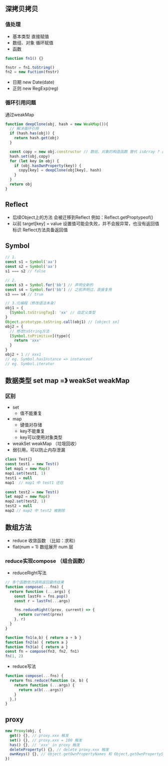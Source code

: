 ## 深拷贝拷贝
### 值处理
- 基本类型
直接赋值
- 数组、对象
循环赋值
- 函数
```js
function fn1() {}

fnstr = fn1.toString()
fn2 = new Fuction(fnstr)
```
- 日期
new Date(date)
- 正则
new RegExp(reg)
### 循环引用问题
通过weakMap
```js
function deepClone(obj, hash = new WeakMap()){
  // 解决循环引用
  if (hash.has(obj)) {
    return hash.get(obj)
  }

  const copy = new obj.constructor // 数组、对象的构造函数 替代 isArray ? [] : {}
  hash.set(obj,copy)
  for (let key in obj) {
    if (obj.hasOwnProperty(key)) {
      copy[key] = deepClone(obj[key], hash)
    }
  }
  return obj
}
```

## Reflect
- 后续Object上的方法 会被迁移到Reflect  例如：Reflect.getProptypeof()
- 以前 target[key] = value 设置值可能会失败，并不会报异常，也没有返回值标识  Reflect方法具备返回值

## Symbol
```js
// 1.
const s1 = Symbol('aa')
const s2 = Symbol('aa')
s1 === s2 // false

// 2.
const s3 = Symbol.for('bb') // 声明全新的
const s4 = Symbol.for('bb') // 之前声明过，直接复用
s3 === s4 // true

// 3.元编程（修改语法本身）
obj1 = {
  [Symbol.toStringTag]: 'xx' // 自定义类型
}
Object.prototype.toString.call(obj1) // [object xx]
obj2 = {
  // 修改toString方法
  [Symbol.toPrimitive](type){
    return 'xxx'
  } 
}
obj2 + 1 // xxx1
// eg. Symbol.hasInstance => instanceof
// eg. Symbol.iterator
```

## 数据类型 set map =》 weakSet weakMap
### 区别
- set
  - 值不能重复
- map
  - 键值对存储
  - key不能重复
  - key可以使用对象类型
- weakSet weakMap （垃圾回收）
 - 弱引用，可以防止内存泄漏
```js
class Test{}
const test1 = new Test()
let map1 = new Map()
map1.set(test1, 1)
test1 = null 
map1  // map1 中 test1 还在
 
const test2 = new Test()
let map2 = new Map()
map2.set(test2, 1)
test2 = null
map2 // map2 中 test2 被删除
```

## 数组方法
- reduce 收敛函数 （比如：求和）
- flat(num = 1)  数组展开 num 层
### reduce实现compose （组合函数）
- reduceRight写法
```js
// 多个函数依次调用返回最终结果
function compose(...fns) {
  return function (...args) {
    const lastFn = fns.pop()
    const r = lastFn(...args)

    fns.reduceRight((prev, current) => {
      return current(prev)
    }, r)
  }
}

function fn1(a,b) { return a + b }
function fn2(a) { return a }
function fn3(a) { return a }
const fn = compose(fn3, fn2, fn1)
fn(1, 2)
```
- reduce写法
```js
function compose(...fns) {
  return fns.reduce(function (a, b) {
    return function (...args) {
      return a(b(...args))
    }
  },)
}
```

## proxy
```js
new Proxy(obj, {
  get() {}, // proxy.xxx 触发
  set() {}, // proxy.xxx = 100 触发
  has() {}, // 'xxx' in proxy 触发
  deleteProperty() {}, // delete proxy.xxx 触发
  ownKeys() {}, // Object.getOwnPropertyNames 和 Object,getOwnPropertySymbols 触发
})
```
